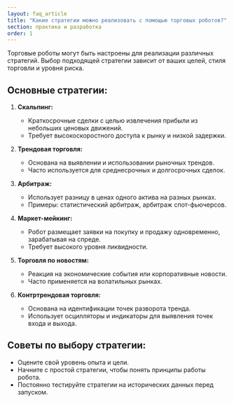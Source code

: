 ```yaml
---
layout: faq_article
title: "Какие стратегии можно реализовать с помощью торговых роботов?"
section: практика и разработка
order: 1
---
```


Торговые роботы могут быть настроены для реализации различных стратегий. Выбор подходящей стратегии зависит от ваших целей, стиля торговли и уровня риска.

## Основные стратегии:

1. **Скальпинг:**
   - Краткосрочные сделки с целью извлечения прибыли из небольших ценовых движений.
   - Требует высокоскоростного доступа к рынку и низкой задержки.

2. **Трендовая торговля:**
   - Основана на выявлении и использовании рыночных трендов.
   - Часто используется для среднесрочных и долгосрочных сделок.

3. **Арбитраж:**
   - Использует разницу в ценах одного актива на разных рынках.
   - Примеры: статистический арбитраж, арбитраж спот-фьючерсов.

4. **Маркет-мейкинг:**
   - Робот размещает заявки на покупку и продажу одновременно, зарабатывая на спреде.
   - Требует высокого уровня ликвидности.

5. **Торговля по новостям:**
   - Реакция на экономические события или корпоративные новости.
   - Часто применяется на волатильных рынках.

6. **Контртрендовая торговля:**
   - Основана на идентификации точек разворота тренда.
   - Использует осцилляторы и индикаторы для выявления точек входа и выхода.

## Советы по выбору стратегии:

- Оцените свой уровень опыта и цели.
- Начните с простой стратегии, чтобы понять принципы работы робота.
- Постоянно тестируйте стратегии на исторических данных перед запуском.
